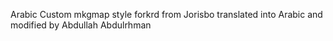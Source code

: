 Arabic Custom mkgmap style forkrd from Jorisbo
translated into Arabic and modified by Abdullah Abdulrhman
